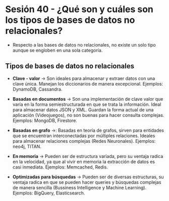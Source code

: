 # Sesión 40 - ¿Qué son y cuáles son los tipos de bases de datos no relacionales?

* Respecto a las bases de datos no relacionales, no existe un solo tipo aunque se engloben en una sola categoría.

## Tipos de bases de datos no relacionales

* **Clave - valor** &rarr; Son ideales para almacenar y extraer datos con una clave única. Manejan los diccionarios de manera excepcional. Ejemplos: DynamoDB, Cassandra.

* **Basadas en documentos** &rarr; Son una implementación de clave valor que varía en la forma semiestructurada en que se trata la información. Ideal para almacenar datos JSON y XML. Guardan la forma actual de una aplicación (Videojuegos), no son buenas para hacer consulta complejas. Ejemplos: MongoDB, Firestore.

* **Basadas en grafo** &rarr;: Basadas en teoría de grafos, sirven para entidades que se encuentran interconectadas por múltiples relaciones. Ideales para almacenar relaciones complejas (Redes Neuronales). Ejemplos: neo4j, TITAN.

* **En memoria** &rarr; Pueden ser de estructura variada, pero su ventaja radica en la velocidad, ya que al vivir en memoria la extracción de datos es casi inmediata. Ejemplos: Memcached, Redis.

* **Optimizadas para búsquedas** &rarr; Pueden ser de diversas estructuras, su ventaja radica en que se pueden hacer queries y búsquedas complejas de manera sencilla (Bussiness Intelligence y Machine Learning). Ejemplos: BigQuery, Elasticsearch.
